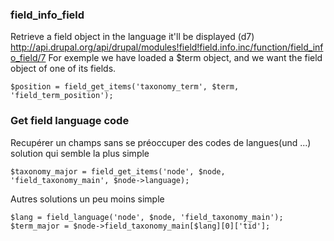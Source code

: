 ### field_info_field   
Retrieve a field object in the language it'll be displayed (d7)   
http://api.drupal.org/api/drupal/modules!field!field.info.inc/function/field_info_field/7
For exemple we have loaded a $term object, and we want the field object of one of its fields. 

```
$position = field_get_items('taxonomy_term', $term, 'field_term_position');
```

### Get field language code
Recupérer un champs sans se préoccuper des codes de langues(und ...)
solution qui semble la plus simple
```
$taxonomy_major = field_get_items('node', $node, 'field_taxonomy_main', $node->language);
```

Autres solutions un peu moins simple
```
$lang = field_language('node', $node, 'field_taxonomy_main');
$term_major = $node->field_taxonomy_main[$lang][0]['tid'];
```
